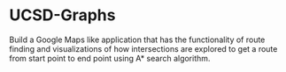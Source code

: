 # UCSD-Graphs
Build a Google Maps like application that has the functionality of route finding and visualizations of how intersections are explored to get a route from start point to end point using A* search algorithm.
